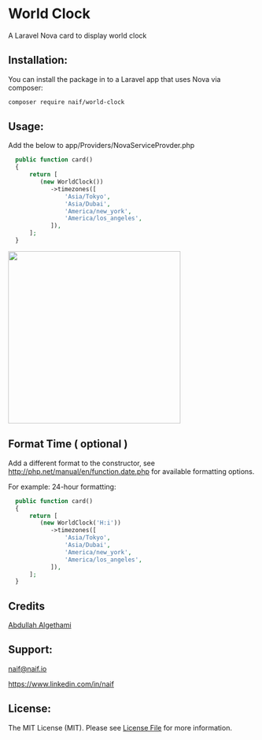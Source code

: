 # World Clock
A Laravel Nova card to display world clock

## Installation:

You can install the package in to a Laravel app that uses Nova via composer:

```bash
composer require naif/world-clock
```

## Usage:
Add the below to app/Providers/NovaServiceProvder.php

```php
  public function card()
  {
      return [
         (new WorldClock())
            ->timezones([
                'Asia/Tokyo',
                'Asia/Dubai',
                'America/new_york',
                'America/los_angeles',
            ]),
      ];
  }
```

<img src="https://raw.githubusercontent.com/naifalshaye/worldclock/master/screenshots/screenshot.png" width="350">

## Format Time ( optional )

Add a different format to the constructor, see http://php.net/manual/en/function.date.php for available formatting options.

For example: 24-hour formatting:
```php
  public function card()
  {
      return [
         (new WorldClock('H:i'))
            ->timezones([
                'Asia/Tokyo',
                'Asia/Dubai',
                'America/new_york',
                'America/los_angeles',
            ]),
      ];
  }
```


## Credits
[Abdullah Algethami](https://twitter.com/3bdo3tb)

## Support:
naif@naif.io

https://www.linkedin.com/in/naif

## License:
The MIT License (MIT). Please see [License File](LICENSE.md) for more information.
